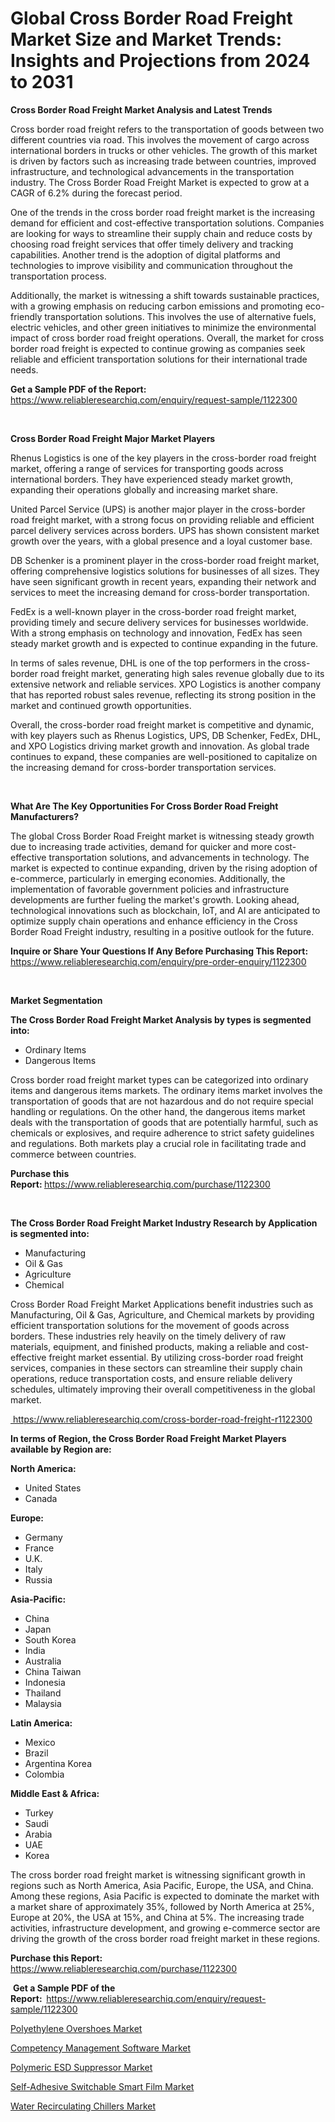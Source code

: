 <p><h1>Global Cross Border Road Freight Market Size and Market Trends: Insights and Projections from 2024 to 2031</h1></p><p><strong>Cross Border Road Freight Market Analysis and Latest Trends</strong></p>
<p><p>Cross border road freight refers to the transportation of goods between two different countries via road. This involves the movement of cargo across international borders in trucks or other vehicles. The growth of this market is driven by factors such as increasing trade between countries, improved infrastructure, and technological advancements in the transportation industry. The Cross Border Road Freight Market is expected to grow at a CAGR of 6.2% during the forecast period.</p><p>One of the trends in the cross border road freight market is the increasing demand for efficient and cost-effective transportation solutions. Companies are looking for ways to streamline their supply chain and reduce costs by choosing road freight services that offer timely delivery and tracking capabilities. Another trend is the adoption of digital platforms and technologies to improve visibility and communication throughout the transportation process.</p><p>Additionally, the market is witnessing a shift towards sustainable practices, with a growing emphasis on reducing carbon emissions and promoting eco-friendly transportation solutions. This involves the use of alternative fuels, electric vehicles, and other green initiatives to minimize the environmental impact of cross border road freight operations. Overall, the market for cross border road freight is expected to continue growing as companies seek reliable and efficient transportation solutions for their international trade needs.</p></p>
<p><strong>Get a Sample PDF of the Report:&nbsp;</strong> <a href="https://www.reliableresearchiq.com/enquiry/request-sample/1122300">https://www.reliableresearchiq.com/enquiry/request-sample/1122300</a></p>
<p>&nbsp;</p>
<p><strong>Cross Border Road Freight Major Market Players</strong></p>
<p><p>Rhenus Logistics is one of the key players in the cross-border road freight market, offering a range of services for transporting goods across international borders. They have experienced steady market growth, expanding their operations globally and increasing market share.</p><p>United Parcel Service (UPS) is another major player in the cross-border road freight market, with a strong focus on providing reliable and efficient parcel delivery services across borders. UPS has shown consistent market growth over the years, with a global presence and a loyal customer base.</p><p>DB Schenker is a prominent player in the cross-border road freight market, offering comprehensive logistics solutions for businesses of all sizes. They have seen significant growth in recent years, expanding their network and services to meet the increasing demand for cross-border transportation.</p><p>FedEx is a well-known player in the cross-border road freight market, providing timely and secure delivery services for businesses worldwide. With a strong emphasis on technology and innovation, FedEx has seen steady market growth and is expected to continue expanding in the future.</p><p>In terms of sales revenue, DHL is one of the top performers in the cross-border road freight market, generating high sales revenue globally due to its extensive network and reliable services. XPO Logistics is another company that has reported robust sales revenue, reflecting its strong position in the market and continued growth opportunities.</p><p>Overall, the cross-border road freight market is competitive and dynamic, with key players such as Rhenus Logistics, UPS, DB Schenker, FedEx, DHL, and XPO Logistics driving market growth and innovation. As global trade continues to expand, these companies are well-positioned to capitalize on the increasing demand for cross-border transportation services.</p></p>
<p>&nbsp;</p>
<p><strong>What Are The Key Opportunities For Cross Border Road Freight Manufacturers?</strong></p>
<p><p>The global Cross Border Road Freight market is witnessing steady growth due to increasing trade activities, demand for quicker and more cost-effective transportation solutions, and advancements in technology. The market is expected to continue expanding, driven by the rising adoption of e-commerce, particularly in emerging economies. Additionally, the implementation of favorable government policies and infrastructure developments are further fueling the market's growth. Looking ahead, technological innovations such as blockchain, IoT, and AI are anticipated to optimize supply chain operations and enhance efficiency in the Cross Border Road Freight industry, resulting in a positive outlook for the future.</p></p>
<p><strong>Inquire or Share Your Questions If Any Before Purchasing This Report:</strong> <a href="https://www.reliableresearchiq.com/enquiry/pre-order-enquiry/1122300">https://www.reliableresearchiq.com/enquiry/pre-order-enquiry/1122300</a></p>
<p>&nbsp;</p>
<p><strong>Market Segmentation</strong></p>
<p><strong>The Cross Border Road Freight Market Analysis by types is segmented into:</strong></p>
<p><ul><li>Ordinary Items</li><li>Dangerous Items</li></ul></p>
<p><p>Cross border road freight market types can be categorized into ordinary items and dangerous items markets. The ordinary items market involves the transportation of goods that are not hazardous and do not require special handling or regulations. On the other hand, the dangerous items market deals with the transportation of goods that are potentially harmful, such as chemicals or explosives, and require adherence to strict safety guidelines and regulations. Both markets play a crucial role in facilitating trade and commerce between countries.</p></p>
<p><strong>Purchase this Report:&nbsp;</strong><a href="https://www.reliableresearchiq.com/purchase/1122300">https://www.reliableresearchiq.com/purchase/1122300</a></p>
<p>&nbsp;</p>
<p><strong>The Cross Border Road Freight Market Industry Research by Application is segmented into:</strong></p>
<p><ul><li>Manufacturing</li><li>Oil & Gas</li><li>Agriculture</li><li>Chemical</li></ul></p>
<p><p>Cross Border Road Freight Market Applications benefit industries such as Manufacturing, Oil & Gas, Agriculture, and Chemical markets by providing efficient transportation solutions for the movement of goods across borders. These industries rely heavily on the timely delivery of raw materials, equipment, and finished products, making a reliable and cost-effective freight market essential. By utilizing cross-border road freight services, companies in these sectors can streamline their supply chain operations, reduce transportation costs, and ensure reliable delivery schedules, ultimately improving their overall competitiveness in the global market.</p></p>
<p><a href="https://www.reliableresearchiq.com/cross-border-road-freight-r1122300">&nbsp;https://www.reliableresearchiq.com/cross-border-road-freight-r1122300</a></p>
<p><strong>In terms of Region, the Cross Border Road Freight Market Players available by Region are:</strong></p>
<p>
    <p> <strong> North America: </strong>
        <ul>
            <li>United States</li>
            <li>Canada</li>
        </ul>
        </p> 
    <p> <strong> Europe: </strong>
        <ul>
            <li>Germany</li>
            <li>France</li>
            <li>U.K.</li>
            <li>Italy</li>
            <li>Russia</li>
        </ul>
        </p> 
    <p> <strong> Asia-Pacific: </strong>
        <ul>
            <li>China</li>
            <li>Japan</li>
            <li>South Korea</li>
            <li>India</li>
            <li>Australia</li>
            <li>China Taiwan</li>
            <li>Indonesia</li>
            <li>Thailand</li>
            <li>Malaysia</li>
        </ul>
        </p> 
    <p> <strong> Latin America: </strong>
        <ul>
            <li>Mexico</li>
            <li>Brazil</li>
            <li>Argentina Korea</li>
            <li>Colombia</li>
        </ul>
        </p> 
    <p> <strong> Middle East & Africa: </strong>
        <ul>
            <li>Turkey</li>
            <li>Saudi</li>
            <li>Arabia</li>
            <li>UAE</li>
            <li>Korea</li>
        </ul>
    </p>
    </p>
<p><p>The cross border road freight market is witnessing significant growth in regions such as North America, Asia Pacific, Europe, the USA, and China. Among these regions, Asia Pacific is expected to dominate the market with a market share of approximately 35%, followed by North America at 25%, Europe at 20%, the USA at 15%, and China at 5%. The increasing trade activities, infrastructure development, and growing e-commerce sector are driving the growth of the cross border road freight market in these regions.</p></p>
<p><strong>Purchase this Report: </strong><a href="https://www.reliableresearchiq.com/purchase/1122300">https://www.reliableresearchiq.com/purchase/1122300</a></p>
<p>&nbsp;<strong>Get a Sample PDF of the Report:&nbsp;&nbsp;</strong><a href="https://www.reliableresearchiq.com/enquiry/request-sample/1122300">https://www.reliableresearchiq.com/enquiry/request-sample/1122300</a></p>
<p><strong></strong></p>
<p><p><a href="https://www.linkedin.com/pulse/future-trends-global-polyethylene-overshoes-market-insights-analysis-u9pne">Polyethylene Overshoes Market</a></p><p><a href="https://github.com/msLonKoss78/Market-Research-Report-List-1/blob/main/competency-management-software-market.md">Competency Management Software Market</a></p><p><a href="https://www.linkedin.com/pulse/polymeric-esd-suppressor-market-size-growing-cagr-dbaoe">Polymeric ESD Suppressor Market</a></p><p><a href="https://medium.com/@eujr673/self-adhesive-switchable-smart-film-market-report-by-product-type-1000mm-1200mm-others-end-use-ae5d324ae04f">Self-Adhesive Switchable Smart Film Market</a></p><p><a href="https://medium.com/@eujr673/insights-into-water-recirculating-chillers-market-share-and-competitive-landscape-for-period-from-65ed8c4d72c1">Water Recirculating Chillers Market</a></p></p>
